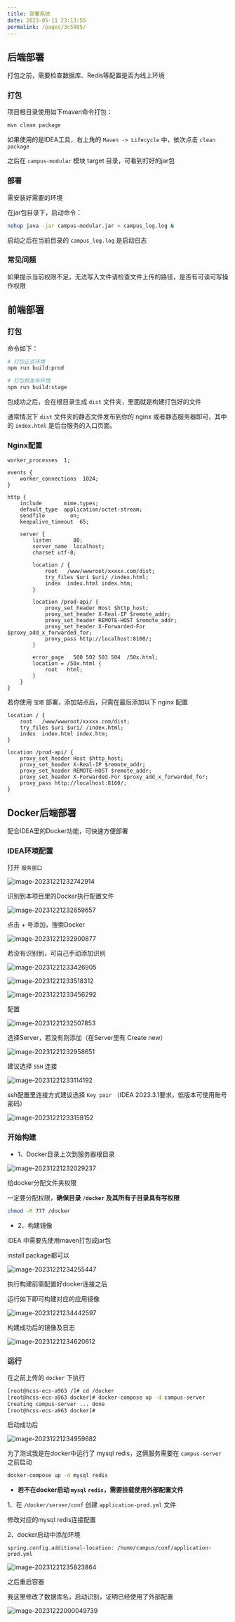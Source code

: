 ```yaml
---
title: 部署系统
date: 2023-05-11 23:13:55
permalink: /pages/3c5985/
---
```

## 后端部署

打包之前，需要检查数据库、Redis等配置是否为线上环境

### 打包

项目根目录使用如下maven命令打包：

```sh
mvn clean package
```

如果使用的是IDEA工具，右上角的 `Maven -> Lifecycle` 中，依次点击 `clean`  `package`

之后在 `campus-modular` 模块 target 目录，可看到打好的jar包

### 部署

需安装好需要的环境

在jar包目录下，启动命令：

```sh
nohup java -jar campus-modular.jar > campus_log.log &
```

启动之后在当前目录的 `campus_log.log` 是启动日志

### 常见问题

如果提示当前权限不足，无法写入文件请检查文件上传的路径，是否有可读可写操作权限

## 前端部署

### 打包

命令如下：

```sh
# 打包正式环境
npm run build:prod

# 打包预发布环境
npm run build:stage
```

包成功之后，会在根目录生成 `dist` 文件夹，里面就是构建打包好的文件

通常情况下 `dist` 文件夹的静态文件发布到你的 nginx 或者静态服务器即可，其中的 `index.html` 是后台服务的入口页面。

###  Nginx配置



```
worker_processes  1;

events {
    worker_connections  1024;
}

http {
    include       mime.types;
    default_type  application/octet-stream;
    sendfile        on;
    keepalive_timeout  65;

    server {
        listen       80;
        server_name  localhost;
		charset utf-8;

		location / {
            root   /www/wwwroot/xxxxx.com/dist;
			try_files $uri $uri/ /index.html;
            index  index.html index.htm;
        }
		
		location /prod-api/ {
			proxy_set_header Host $http_host;
			proxy_set_header X-Real-IP $remote_addr;
			proxy_set_header REMOTE-HOST $remote_addr;
			proxy_set_header X-Forwarded-For $proxy_add_x_forwarded_for;
			proxy_pass http://localhost:8160/;
		}

        error_page   500 502 503 504  /50x.html;
        location = /50x.html {
            root   html;
        }
    }
}
```

若你使用 `宝塔` 部署，添加站点后，只需在最后添加以下 nginx 配置

```
location / {
	root   /www/wwwroot/xxxxx.com/dist;
	try_files $uri $uri/ /index.html;
	index  index.html index.htm;
}
		
location /prod-api/ {
	proxy_set_header Host $http_host;
	proxy_set_header X-Real-IP $remote_addr;
	proxy_set_header REMOTE-HOST $remote_addr;
	proxy_set_header X-Forwarded-For $proxy_add_x_forwarded_for;
	proxy_pass http://localhost:8160/;
}
```



## Docker后端部署

配合IDEA里的Docker功能，可快速方便部署

### IDEA环境配置

打开  `服务窗口`

![image-20231221232742914](https://gcore.jsdelivr.net/gh/oddfar/static/campus/15.部署系统.assets/image-20231221232742914.png)

识别到本项目里的Docker执行配置文件

![image-20231221232659657](https://gcore.jsdelivr.net/gh/oddfar/static/campus/15.部署系统.assets/image-20231221232659657.png)

点击 + 号添加，搜索Docker

![image-20231221232900877](https://gcore.jsdelivr.net/gh/oddfar/static/campus/15.部署系统.assets/image-20231221232900877.png)

若没有识别到，可自己手动添加识别



![image-20231221233426905](https://gcore.jsdelivr.net/gh/oddfar/static/campus/15.部署系统.assets/image-20231221233426905.png)

![image-20231221233518312](https://gcore.jsdelivr.net/gh/oddfar/static/campus/15.部署系统.assets/image-20231221233518312.png)

![image-20231221233456292](https://gcore.jsdelivr.net/gh/oddfar/static/campus/15.部署系统.assets/image-20231221233456292.png)

配置

![image-20231221232507853](https://gcore.jsdelivr.net/gh/oddfar/static/campus/15.部署系统.assets/image-20231221232507853.png)

选择Server，若没有则添加（在Server里有 Create new）

![image-20231221232958651](https://gcore.jsdelivr.net/gh/oddfar/static/campus/15.部署系统.assets/image-20231221232958651.png)

建议选择 `SSH` 连接

![image-20231221233114192](https://gcore.jsdelivr.net/gh/oddfar/static/campus/15.部署系统.assets/image-20231221233114192.png)

ssh配置里连接方式建议选择 `Key pair` （IDEA 2023.3.1要求，低版本可使用账号密码）

![image-20231221233158152](https://gcore.jsdelivr.net/gh/oddfar/static/campus/15.部署系统.assets/image-20231221233158152.png)

### 开始构建

- 1、Docker目录上次到服务器根目录

![image-20231221232029237](https://gcore.jsdelivr.net/gh/oddfar/static/campus/15.部署系统.assets/image-20231221232029237.png)

给docker分配文件夹权限

一定要分配权限，**确保目录 `/docker` 及其所有子目录具有写权限**

```sh
chmod -R 777 /docker
```

- 2、构建镜像

IDEA 中需要先使用maven打包成jar包

install package都可以

![image-20231221234255447](https://gcore.jsdelivr.net/gh/oddfar/static/campus/15.部署系统.assets/image-20231221234255447.png)

执行构建前需配置好docker连接之后

运行如下即可构建对应的应用镜像

![image-20231221234442597](https://gcore.jsdelivr.net/gh/oddfar/static/campus/15.部署系统.assets/image-20231221234442597.png)

构建成功后的镜像及日志

![image-20231221234620612](https://gcore.jsdelivr.net/gh/oddfar/static/campus/15.部署系统.assets/image-20231221234620612.png)

### 运行

在之前上传的 `docker` 下执行

```sh
[root@hcss-ecs-a963 /]# cd /docker
[root@hcss-ecs-a963 docker]# docker-compose up -d campus-server
Creating campus-server ... done
[root@hcss-ecs-a963 docker]# 
```

启动成功后

![image-20231221234959682](https://gcore.jsdelivr.net/gh/oddfar/static/campus/15.部署系统.assets/image-20231221234959682.png)

为了测试我是在docker中运行了 mysql redis，这俩服务需要在 `campus-server` 之前启动

```sh
docker-compose up -d mysql redis
```

- **若不在docker启动 `mysql` `redis`，需要挂载使用外部配置文件**

1、在 `/docker/server/conf` 创建 `application-prod.yml` 文件

修改对应的mysql redis连接配置

2、docker启动中添加环境

`spring.config.additional-location: /home/campus/conf/application-prod.yml`

![image-20231221235823864](https://gcore.jsdelivr.net/gh/oddfar/static/campus/15.部署系统.assets/image-20231221235823864.png)

之后重启容器

我这里修改了数据库名，启动识别，证明已经使用了外部配置

![image-20231222000049739](https://gcore.jsdelivr.net/gh/oddfar/static/campus/15.部署系统.assets/image-20231222000049739.png)